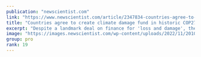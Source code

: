 ```yaml
---
publication: "newscientist.com"
link: "https://www.newscientist.com/article/2347834-countries-agree-to-create-climate-damage-fund-in-historic-cop27-deal/"
title: "Countries agree to create climate damage fund in historic COP27 deal"
excerpt: "Despite a landmark deal on finance for 'loss and damage', the package agreed in Sharm El Sheikh falls short on plans to cut emissions and leaves room for the expansion of gas"
image: "https://images.newscientist.com/wp-content/uploads/2022/11/20104041/SEI_134147851.jpg"
group: pro
rank: 19
---
```

